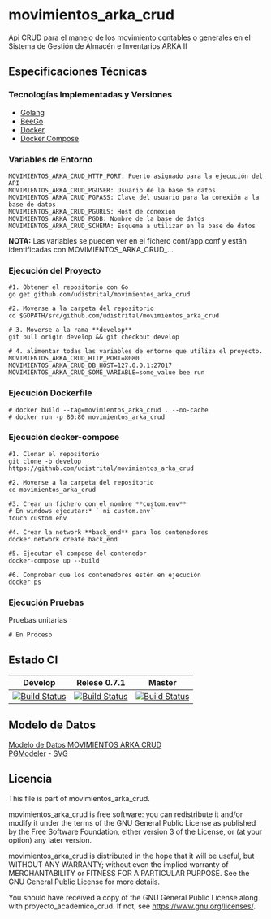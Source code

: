# movimientos_arka_crud

Api CRUD para el manejo de los movimiento contables o generales en el Sistema de Gestión de Almacén e Inventarios ARKA II

## Especificaciones Técnicas

### Tecnologías Implementadas y Versiones
* [Golang](https://github.com/udistrital/introduccion_oas/blob/master/instalacion_de_herramientas/golang.md)
* [BeeGo](https://github.com/udistrital/introduccion_oas/blob/master/instalacion_de_herramientas/beego.md)
* [Docker](https://docs.docker.com/engine/install/ubuntu/)
* [Docker Compose](https://docs.docker.com/compose/)


### Variables de Entorno
```shell
MOVIMIENTOS_ARKA_CRUD_HTTP_PORT: Puerto asignado para la ejecución del API
MOVIMIENTOS_ARKA_CRUD_PGUSER: Usuario de la base de datos
MOVIMIENTOS_ARKA_CRUD_PGPASS: Clave del usuario para la conexión a la base de datos  
MOVIMIENTOS_ARKA_CRUD_PGURLS: Host de conexión
MOVIMIENTOS_ARKA_CRUD_PGDB: Nombre de la base de datos
MOVIMIENTOS_ARKA_CRUD_SCHEMA: Esquema a utilizar en la base de datos
```
**NOTA:** Las variables se pueden ver en el fichero conf/app.conf y están identificadas con MOVIMIENTOS_ARKA_CRUD_...

### Ejecución del Proyecto
```shell
#1. Obtener el repositorio con Go
go get github.com/udistrital/movimientos_arka_crud

#2. Moverse a la carpeta del repositorio
cd $GOPATH/src/github.com/udistrital/movimientos_arka_crud

# 3. Moverse a la rama **develop**
git pull origin develop && git checkout develop

# 4. alimentar todas las variables de entorno que utiliza el proyecto.
MOVIMIENTOS_ARKA_CRUD_HTTP_PORT=8080 MOVIMIENTOS_ARKA_CRUD_DB_HOST=127.0.0.1:27017 MOVIMIENTOS_ARKA_CRUD_SOME_VARIABLE=some_value bee run
```
### Ejecución Dockerfile
```shell
# docker build --tag=movimientos_arka_crud . --no-cache
# docker run -p 80:80 movimientos_arka_crud
```

### Ejecución docker-compose
```shell
#1. Clonar el repositorio
git clone -b develop https://github.com/udistrital/movimientos_arka_crud

#2. Moverse a la carpeta del repositorio
cd movimientos_arka_crud

#3. Crear un fichero con el nombre **custom.env**
# En windows ejecutar:* ` ni custom.env`
touch custom.env

#4. Crear la network **back_end** para los contenedores
docker network create back_end

#5. Ejecutar el compose del contenedor
docker-compose up --build

#6. Comprobar que los contenedores estén en ejecución
docker ps
```

### Ejecución Pruebas

Pruebas unitarias
```shell
# En Proceso
```
## Estado CI

| Develop | Relese 0.7.1 | Master |
| -- | -- | -- |
| [![Build Status](https://hubci.portaloas.udistrital.edu.co/api/badges/udistrital/movimientos_arka_crud/status.svg?ref=refs/heads/develop)](https://hubci.portaloas.udistrital.edu.co/udistrital/movimientos_arka_crud) | [![Build Status](https://hubci.portaloas.udistrital.edu.co/api/badges/udistrital/movimientos_arka_crud/status.svg?ref=refs/heads/release/0.7.1)](https://hubci.portaloas.udistrital.edu.co/udistrital/movimientos_arka_crud) | [![Build Status](https://hubci.portaloas.udistrital.edu.co/api/badges/udistrital/movimientos_arka_crud/status.svg?ref=refs/heads/master)](https://hubci.portaloas.udistrital.edu.co/udistrital/movimientos_arka_crud) |

## Modelo de Datos
[Modelo de Datos MOVIMIENTOS ARKA CRUD](https://drive.google.com/drive/u/2/folders/1VXw4sg2JiGH8PvLzff3J2gmW5igcq4V6)\
[PGModeler](models/modelo.dbm) - [SVG](models/modelo.svg)


## Licencia

This file is part of movimientos_arka_crud.

movimientos_arka_crud is free software: you can redistribute it and/or modify it under the terms of the GNU General Public License as published by the Free Software Foundation, either version 3 of the License, or (at your option) any later version.

movimientos_arka_crud is distributed in the hope that it will be useful, but WITHOUT ANY WARRANTY; without even the implied warranty of MERCHANTABILITY or FITNESS FOR A PARTICULAR PURPOSE. See the GNU General Public License for more details.

You should have received a copy of the GNU General Public License along with proyecto_academico_crud. If not, see https://www.gnu.org/licenses/.